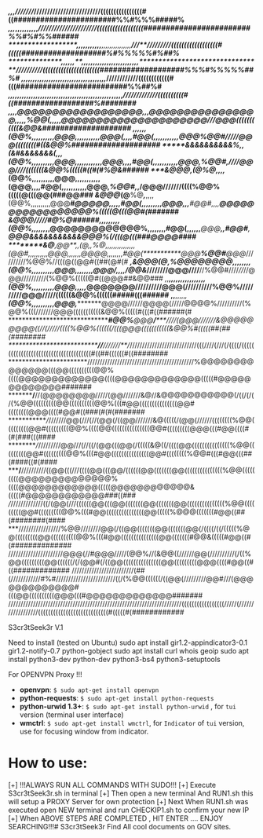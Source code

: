 ***************************,********,************,******************//////****/*/////////////////////////((((((((((((((((#((#######################%%#%%%#####%
***************************,********,,*,,********,,,,,,,,*************************//////////////////////((((((((((((((((((########################%%#%#%%######
***********************,*****,,,,****,,,,,*,***,,,,,,,,,,,,,,,*************************/***//**/////////((((((((((((((((((#(((((###################%#%%%%%#%##%
********************,******,,*,,*,**,,,,,*,,*,,,,,,,,,,,,,,,,,,********************************//////////((((((((((((((((((((((###################%%%#%%%%%##%#
******************,***,***,,,,*******,**,,,,,,,,,,,,,,,,,,,,,***,*,**,,**,**,,*****,,***************////////////((((((((((((#(((#########################%%##%#
*******************,,,,,,,***,,,,,,***,,*,,,,,,,,,,,,,,,,,****,,,,,,,,*,,,,,*,,,,,************************/////////////((((((((((#((##################%########
******************************,,*,,*@@@@@@@@@@@@@@@@@@,,,@@@@@@@@@@@@@@@@*,,,,,%@@(,*,*****,,,@@@***@@@@@@@@@@@@@@@@@@///@@@(((((((((((&@@&####################
***************************,*,*,********,,,(@@%,,,,,,,,,,@@@,,,,,,,,,,,@@@(,,,,#@@(,,,,,,,,,,,@@@**********%@@#*****/////@@@((((((((#((&@@%####################
*****&&&&&&&&&*&%*,*,*(&**#&&&&&&&(*****,,,(@@%,,,,,,,,,,@@@,,,,,,,,,,,,@@@,,,,#@@(,,,,,,,,,,,@@@,*********%@@#*,****////@@@////(((((((&@@%(((((#((#(#%@&######
********&@*****@@****,(@**%@**********,,,,*(@@%,,,,,,,,,,@@@,,,,,,,,,,,(@@@,,,,#@@(,,,,,,,,,,,@@@,*********%@@#,*,******/@@@///////((((%@@%(((((@(((@@(###@@###
********&@*****@@*****(@**%@*****,*****,,,,(@@%,,,,,,,,,,@@@********#@@@@@,,,,,#@@(,,,,,,,,*,*@@@**,,,*****#@@#,,,,******@@@@@@@@@@@@@@@@@%(((((@(((@@#(#######
********&@*****@@/////#@**%@######,,,,,,,,,(@@%,,,,,,**,,@@@@@@@@@@@@@%,,,,,,,,#@@(,,,,,,*****@@@******,,**#@@#**,*******@@@&&&&&&&&&&&@@@%(/(((@(((###@@@@####
********&@****,@@**,*,(@,,%@,,,,,,,,,,,,,,,(@@#,,,,,,,,,,@@@,,,,,,,@@@@,,,,,,,,#@@(***********@@@**********%@@#**********@@@*//////////%@@%//(((@((@@#((##(@#(#
*******,&@*****@@*****(@,*%@@@@@@@@,,,,,,,,(@@%,,,,,,,,,,@@@,,,,,,,,*@@@/,,,,**/@@&***////////@@@////****//%@@#////*//*//@@@//////////(%@@%(((((@#((@@@##&@@###
*,,*********************,*,,,**,,,,,,,,,,,,(@@%,,,,,,,,,,@@@,,,,,*****@@@@******@@@//////////@@@(//////////%@@%//////////@@@/////((((((&@@%((((((#####(((######
**,******************,**********,,,,,*,****(@@%,,,,,,,,,,@@@,**********@@@@//////@@@@(/////@@@@%//////////(%@@%(((///////@@@(((((((((((&@@%(((((#(((#((######(#
*******************************************#@@%**********@@@**/*****////(@@@///////&@@@@@@@@@((//(/////((((%@@%((((((/(((@@@(((((((((((&@@%#(((((##(##(########
********************************//******//*/*//*//**/*///////////////////////////(((////(///(/((((/((((((((((((((((((((((((((((((((((((((#((##((((((#((########
***********************///////////////////////////////////////////%@@@@@@@@@@@@@@(((@@((((((((((@@%((((@@@@@@@@@@@@@((((@@@@@@@@@@@@@(((((#@@@@@@@@@@@@@#######
*************/******//(@@@@@@@@/////(@@///////&@//&@@@@@@@@@@@(/((/(/(/(%@@(((((((((@@((((((((((@@%(((#@@(((((((((((((((@@#((((((((@@@((((#@@#((###(#(#(#######
************/*///////@@(///(//(@@(/((@@///////&@(((((/(@@(//////((((((((%@@(((((((((@@#(((((((((@@%((((@@(((((((((((((((@@#(((((((((@@@(((#@@((((#(#(###(((####
*********/*/////////@@///(//((/(@@(((@@(/(((((&@((/((((@@(((((((((((((((%@@(((((((((@@#(((((((((@@%(((#@@(((((((((((((((@@#((((((((%@@#(((#@@(((##(####((#(####
*****/**//////////((@@(((///((((@@(((@@/((((((@@(((((((@@(((((((((((((((%@@(((((((((@@@@@@@@@@@@@@%((((@@@@@@@@@@@@(((((@@@@@@@@@@@@&(((((#@@@@@@@@@@@@###((###
*/*/////////////((/(@@(///((((((@@(((@@(((((((@@(((((((@@(((((((((((((((%@@(((((((((@@#(((((((((@@%(((#@@(((((((((((((((@@(((((%@@@(((((((#@@((##(########(####
***/////////////////%@@////////@@(/((@@(((((((@@(((((((@@(/((((/((/(((((%@@(((((((((@@((((((((((@@%(((#@@(((((((((((((((@@(((((((#@@&(((((#@@((#(##############
//////////////////////@@@(//#@@@/////(@@%//(&@@((//////@@(//////////(/((%@@(((((((((@@((((((/(/(@@#(/((@@(((((((((((((((@@(((((((((@@@((((#@@((#((#############
/////////////////////////(##(////////////#%#////////////////////////((/(%@@((((((/((@@(/////////@@#///(@@@@@@@@@@@@@#(((@@((((((((((@@@(((#@@@@@@@@@@@@@#######
//////////////////////////////////////////////////////////////////////(((((((((((((((((/////(//////////////////((((((((((((((((((((((((((((#(((((#(############


S3cr3tSeek3r V.1

Need to install (tested on Ubuntu)
sudo apt install gir1.2-appindicator3-0.1 gir1.2-notify-0.7 python-gobject
sudo apt install curl whois geoip
sudo apt install python3-dev  python-dev python3-bs4 python3-setuptools

For OPENVPN Proxy !!!

* **openvpn**: ```$ sudo apt-get install openvpn```
* **python-requests**: ```$ sudo apt-get install python-requests```
* **python-urwid 1.3+**: ```$ sudo apt-get install python-urwid``` , for `tui` version (terminal user interface)
* **wmctrl**: ```$ sudo apt-get install wmctrl```, for `Indicator` of `tui` version, use for focusing window from indicator.

# How to use:
[+] !!!ALWAYS RUN ALL COMMANDS WITH SUDO!!!
[+] Execute S3cr3tSeek3r.sh in terminal 
[+] Then open a new terminal And RUN1.sh this will setup a PROXY Server for own protection
[+] Next When RUN1.sh was executed open NEW terminal and run CHECKIP1.sh to confirm your new IP
[+] When ABOVE STEPS ARE COMPLETED , HIT ENTER .... ENJOY SEARCHING!!!# S3cr3tSeek3r
Find All cool documents on GOV sites. 

